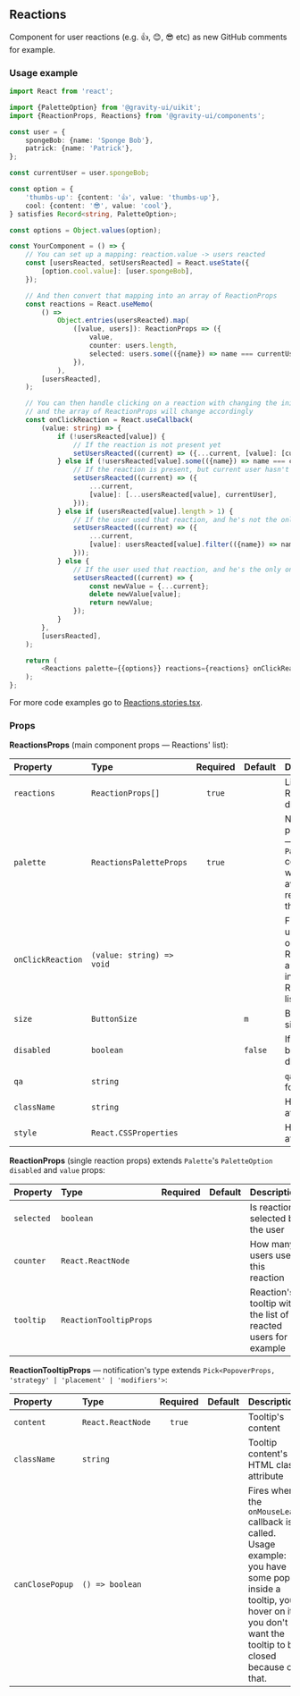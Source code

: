 ## Reactions

Component for user reactions (e.g. 👍, 😊, 😎 etc) as new GitHub comments for example.

### Usage example

```typescript
import React from 'react';

import {PaletteOption} from '@gravity-ui/uikit';
import {ReactionProps, Reactions} from '@gravity-ui/components';

const user = {
    spongeBob: {name: 'Sponge Bob'},
    patrick: {name: 'Patrick'},
};

const currentUser = user.spongeBob;

const option = {
    'thumbs-up': {content: '👍', value: 'thumbs-up'},
    cool: {content: '😎', value: 'cool'},
} satisfies Record<string, PaletteOption>;

const options = Object.values(option);

const YourComponent = () => {
    // You can set up a mapping: reaction.value -> users reacted
    const [usersReacted, setUsersReacted] = React.useState({
        [option.cool.value]: [user.spongeBob],
    });

    // And then convert that mapping into an array of ReactionProps
    const reactions = React.useMemo(
        () =>
            Object.entries(usersReacted).map(
                ([value, users]): ReactionProps => ({
                    value,
                    counter: users.length,
                    selected: users.some(({name}) => name === currentUser.name),
                }),
            ),
        [usersReacted],
    );

    // You can then handle clicking on a reaction with changing the inital mapping,
    // and the array of ReactionProps will change accordingly
    const onClickReaction = React.useCallback(
        (value: string) => {
            if (!usersReacted[value]) {
                // If the reaction is not present yet
                setUsersReacted((current) => ({...current, [value]: [currentUser]}));
            } else if (!usersReacted[value].some(({name}) => name === currentUser.name)) {
                // If the reaction is present, but current user hasn't selected it yet
                setUsersReacted((current) => ({
                    ...current,
                    [value]: [...usersReacted[value], currentUser],
                }));
            } else if (usersReacted[value].length > 1) {
                // If the user used that reaction, and he's not the only one who used it
                setUsersReacted((current) => ({
                    ...current,
                    [value]: usersReacted[value].filter(({name}) => name !== currentUser.name),
                }));
            } else {
                // If the user used that reaction, and he's the only one who used it
                setUsersReacted((current) => {
                    const newValue = {...current};
                    delete newValue[value];
                    return newValue;
                });
            }
        },
        [usersReacted],
    );

    return (
        <Reactions palette={{options}} reactions={reactions} onClickReaction={onClickReaction} />
    );
};
```

For more code examples go to [Reactions.stories.tsx](https://github.com/gravity-ui/components/blob/main/src/components/Reactions/__stories__/Reactions.stories.tsx).

### Props

**ReactionsProps** (main component props — Reactions' list):

| Property          | Type                      | Required | Default | Description                                                                                    |
| :---------------- | :------------------------ | :------: | :------ | :--------------------------------------------------------------------------------------------- |
| `reactions`       | `ReactionProps[]`         |  `true`  |         | List of Reactions to display                                                                   |
| `palette`         | `ReactionsPaletteProps`   |  `true`  |         | Notifications' palette props — it's a `Palette` component with available reactions to the user |
| `onClickReaction` | `(value: string) => void` |          |         | Fires when a user clicks on a Reaction (in a Palette or in the Reactions' list)                |
| `size`            | `ButtonSize`              |          | `m`     | Buttons's size                                                                                 |
| `disabled`        | `boolean`                 |          | `false` | If the buttons' are disabled                                                                   |
| `qa`              | `string`                  |          |         | `qa` attribute for testing                                                                     |
| `className`       | `string`                  |          |         | HTML class attribute                                                                           |
| `style`           | `React.CSSProperties`     |          |         | HTML style attribute                                                                           |

**ReactionProps** (single reaction props) extends `Palette`'s `PaletteOption` `disabled` and `value` props:

| Property   | Type                   | Required | Default | Description                                                   |
| :--------- | :--------------------- | :------: | :------ | :------------------------------------------------------------ |
| `selected` | `boolean`              |          |         | Is reaction selected by the user                              |
| `counter`  | `React.ReactNode`      |          |         | How many users used this reaction                             |
| `tooltip`  | `ReactionTooltipProps` |          |         | Reaction's tooltip with the list of reacted users for example |

**ReactionTooltipProps** — notification's type extends `Pick<PopoverProps, 'strategy' | 'placement' | 'modifiers'>`:

| Property        | Type              | Required | Default | Description                                                                                                                                                                      |
| :-------------- | :---------------- | :------: | :------ | :------------------------------------------------------------------------------------------------------------------------------------------------------------------------------- |
| `content`       | `React.ReactNode` |  `true`  |         | Tooltip's content                                                                                                                                                                |
| `className`     | `string`          |          |         | Tooltip content's HTML class attribute                                                                                                                                           |
| `canClosePopup` | `() => boolean`   |          |         | Fires when the `onMouseLeave` callback is called. Usage example: you have some popup inside a tooltip, you hover on it, you don't want the tooltip to be closed because of that. |
